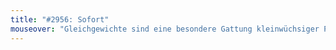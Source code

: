 ```yaml
---
title: "#2956: Sofort"
mouseover: "Gleichgewichte sind eine besondere Gattung kleinwüchsiger Personen."
---
```

